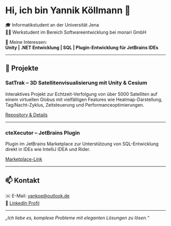 # Hi, ich bin Yannik Köllmann 👋

🎓 Informatikstudent an der Universität Jena  
👨‍💼 Werkstudent im Bereich Softwareentwicklung bei monari GmbH  

🎯 Meine Interessen:  
**Unity | .NET Entwicklung | SQL | Plugin-Entwicklung für JetBrains IDEs**

---

## 🚀 Projekte

### SatTrak – 3D Satellitenvisualisierung mit Unity & Cesium  
Interaktives Projekt zur Echtzeit-Verfolgung von über 5000 Satelliten auf einem virtuellen Globus mit vielfältigen Features wie Heatmap-Darstellung, Tag/Nacht-Zyklus, Zeitsteuerung und Performanceoptimierungen.

[Repository & Details](https://github.com/JanVogt06/SatTrak-SatelliteVisualization)

---

### cteXecutor – JetBrains Plugin  
Plugin im JetBrains Marketplace zur Unterstützung von SQL-Entwicklung direkt in IDEs wie IntelliJ IDEA und Rider.

[Marketplace-Link](https://plugins.jetbrains.com/plugin/27835-ctexecutor)

---

## 📫 Kontakt

✉️ E-Mail: [yankoe@outlook.de](mailto:yankoe@outlook.de)  
🔗 [LinkedIn Profil](linkedin.com/in/yannikkoellmann)

---

*„Ich liebe es, komplexe Probleme mit eleganten Lösungen zu lösen.“*
